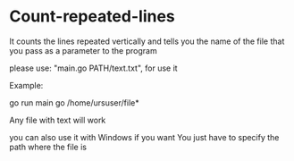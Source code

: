 # Count-repeated-lines
It counts the lines repeated vertically and tells you the name of the file that you pass as a parameter to the program

please use: "main.go PATH/text.txt", for use it

Example:

go run main go /home/ursuser/file*


Any file with text will work

you can also use it with Windows if you want
You just have to specify the path where the file is